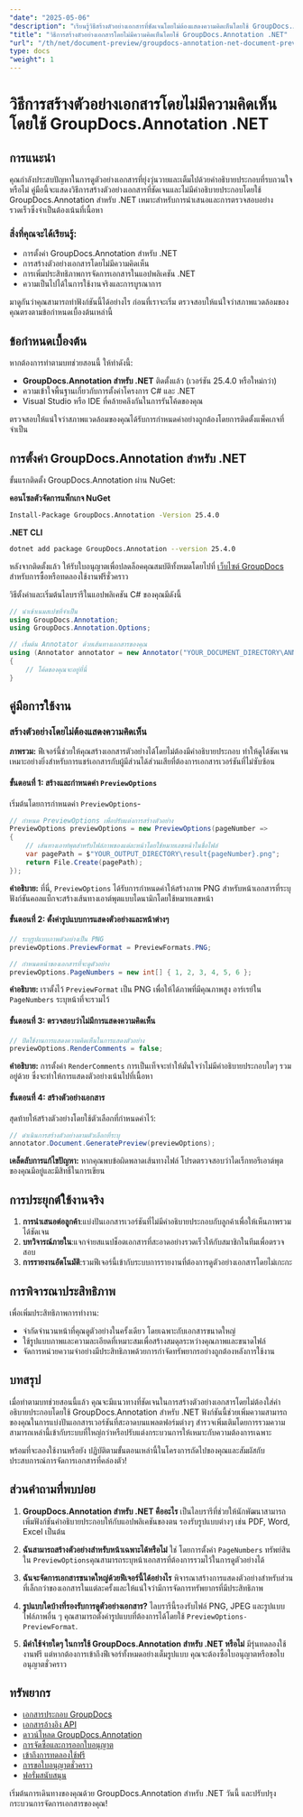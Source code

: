 ```yaml
---
"date": "2025-05-06"
"description": "เรียนรู้วิธีสร้างตัวอย่างเอกสารที่ชัดเจนโดยไม่ต้องแสดงความคิดเห็นโดยใช้ GroupDocs.Annotation สำหรับ .NET ปฏิบัติตามคำแนะนำนี้เพื่อปรับปรุงการนำเสนอเอกสารและกระบวนการตรวจสอบของคุณ"
"title": "วิธีการสร้างตัวอย่างเอกสารโดยไม่มีความคิดเห็นโดยใช้ GroupDocs.Annotation .NET"
"url": "/th/net/document-preview/groupdocs-annotation-net-document-preview-no-comments/"
type: docs
"weight": 1
---
```


# วิธีการสร้างตัวอย่างเอกสารโดยไม่มีความคิดเห็นโดยใช้ GroupDocs.Annotation .NET

## การแนะนำ

คุณกำลังประสบปัญหาในการดูตัวอย่างเอกสารที่ยุ่งวุ่นวายและเต็มไปด้วยคำอธิบายประกอบที่รบกวนใจหรือไม่ คู่มือนี้จะแสดงวิธีการสร้างตัวอย่างเอกสารที่ชัดเจนและไม่มีคำอธิบายประกอบโดยใช้ GroupDocs.Annotation สำหรับ .NET เหมาะสำหรับการนำเสนอและการตรวจสอบอย่างรวดเร็วซึ่งจำเป็นต้องเน้นที่เนื้อหา

### สิ่งที่คุณจะได้เรียนรู้:
- การตั้งค่า GroupDocs.Annotation สำหรับ .NET
- การสร้างตัวอย่างเอกสารโดยไม่มีความคิดเห็น
- การเพิ่มประสิทธิภาพการจัดการเอกสารในแอปพลิเคชัน .NET
- ความเป็นไปได้ในการใช้งานจริงและการบูรณาการ

มาดูกันว่าคุณสามารถทำฟังก์ชันนี้ได้อย่างไร ก่อนที่เราจะเริ่ม ตรวจสอบให้แน่ใจว่าสภาพแวดล้อมของคุณตรงตามข้อกำหนดเบื้องต้นเหล่านี้

## ข้อกำหนดเบื้องต้น

หากต้องการทำตามบทช่วยสอนนี้ ให้ทำดังนี้:
- **GroupDocs.Annotation สำหรับ .NET** ติดตั้งแล้ว (เวอร์ชัน 25.4.0 หรือใหม่กว่า)
- ความเข้าใจพื้นฐานเกี่ยวกับการตั้งค่าโครงการ C# และ .NET
- Visual Studio หรือ IDE ที่คล้ายคลึงกันในการรันโค้ดของคุณ

ตรวจสอบให้แน่ใจว่าสภาพแวดล้อมของคุณได้รับการกำหนดค่าอย่างถูกต้องโดยการติดตั้งแพ็คเกจที่จำเป็น

## การตั้งค่า GroupDocs.Annotation สำหรับ .NET

ขั้นแรกติดตั้ง GroupDocs.Annotation ผ่าน NuGet:

**คอนโซลตัวจัดการแพ็กเกจ NuGet**
```bash
Install-Package GroupDocs.Annotation -Version 25.4.0
```

**.NET CLI**
```bash
dotnet add package GroupDocs.Annotation --version 25.4.0
```

หลังจากติดตั้งแล้ว ให้รับใบอนุญาตเพื่อปลดล็อคคุณสมบัติทั้งหมดโดยไปที่ [เว็บไซต์ GroupDocs](https://purchase.groupdocs.com/buy) สำหรับการซื้อหรือทดลองใช้งานฟรีชั่วคราว

วิธีตั้งค่าและเริ่มต้นไลบรารีในแอปพลิเคชัน C# ของคุณมีดังนี้

```csharp
// นำเข้าเนมสเปซที่จำเป็น
using GroupDocs.Annotation;
using GroupDocs.Annotation.Options;

// เริ่มต้น Annotator ด้วยเส้นทางเอกสารของคุณ
using (Annotator annotator = new Annotator("YOUR_DOCUMENT_DIRECTORY\ANNOTATED_DOCX"))
{
    // โค้ดของคุณจะอยู่ที่นี่
}
```

## คู่มือการใช้งาน

### สร้างตัวอย่างโดยไม่ต้องแสดงความคิดเห็น

**ภาพรวม:**
ฟีเจอร์นี้ช่วยให้คุณสร้างเอกสารตัวอย่างได้โดยไม่ต้องมีคำอธิบายประกอบ ทำให้ดูได้ชัดเจน เหมาะอย่างยิ่งสำหรับการแชร์เอกสารกับผู้มีส่วนได้ส่วนเสียที่ต้องการเอกสารเวอร์ชันที่ไม่ซับซ้อน

#### ขั้นตอนที่ 1: สร้างและกำหนดค่า `PreviewOptions`
เริ่มต้นโดยการกำหนดค่า `PreviewOptions`-

```csharp
// กำหนด PreviewOptions เพื่อปรับแต่งการสร้างตัวอย่าง
PreviewOptions previewOptions = new PreviewOptions(pageNumber =>
{
    // เส้นทางเอาท์พุตสำหรับไฟล์ภาพของแต่ละหน้าโดยใช้หมายเลขหน้าในชื่อไฟล์
    var pagePath = $"YOUR_OUTPUT_DIRECTORY\result{pageNumber}.png";
    return File.Create(pagePath);
});
```
**คำอธิบาย:** ที่นี่, `PreviewOptions` ได้รับการกำหนดค่าให้สร้างภาพ PNG สำหรับหน้าเอกสารที่ระบุ ฟังก์ชันคอลแบ็กจะสร้างเส้นทางเอาต์พุตแบบไดนามิกโดยใช้หมายเลขหน้า

#### ขั้นตอนที่ 2: ตั้งค่ารูปแบบการแสดงตัวอย่างและหน้าต่างๆ

```csharp
// ระบุรูปแบบภาพตัวอย่างเป็น PNG
previewOptions.PreviewFormat = PreviewFormats.PNG;

// กำหนดหน้าของเอกสารที่จะดูตัวอย่าง
previewOptions.PageNumbers = new int[] { 1, 2, 3, 4, 5, 6 };
```
**คำอธิบาย:** เราตั้งไว้ `PreviewFormat` เป็น PNG เพื่อให้ได้ภาพที่มีคุณภาพสูง อาร์เรย์ใน `PageNumbers` ระบุหน้าที่จะรวมไว้

#### ขั้นตอนที่ 3: ตรวจสอบว่าไม่มีการแสดงความคิดเห็น

```csharp
// ปิดใช้งานการแสดงความคิดเห็นในการแสดงตัวอย่าง
previewOptions.RenderComments = false;
```
**คำอธิบาย:** การตั้งค่า `RenderComments` การเป็นเท็จจะทำให้มั่นใจว่าไม่มีคำอธิบายประกอบใดๆ รวมอยู่ด้วย ซึ่งจะทำให้การแสดงตัวอย่างเน้นไปที่เนื้อหา

#### ขั้นตอนที่ 4: สร้างตัวอย่างเอกสาร

สุดท้ายให้สร้างตัวอย่างโดยใช้ตัวเลือกที่กำหนดค่าไว้:

```csharp
// ดำเนินการสร้างตัวอย่างตามตัวเลือกที่ระบุ
annotator.Document.GeneratePreview(previewOptions);
```
**เคล็ดลับการแก้ไขปัญหา:** หากคุณพบข้อผิดพลาดเส้นทางไฟล์ โปรดตรวจสอบว่าไดเร็กทอรีเอาต์พุตของคุณมีอยู่และมีสิทธิ์ในการเขียน

## การประยุกต์ใช้งานจริง

1. **การนำเสนอต่อลูกค้า**:แบ่งปันเอกสารเวอร์ชันที่ไม่มีคำอธิบายประกอบกับลูกค้าเพื่อให้เห็นภาพรวมได้ชัดเจน
2. **บทวิจารณ์ภายใน**:แจกจ่ายสแนปช็อตเอกสารที่สะอาดอย่างรวดเร็วให้กับสมาชิกในทีมเพื่อตรวจสอบ
3. **การรายงานอัตโนมัติ**:รวมฟีเจอร์นี้เข้ากับระบบการรายงานที่ต้องการดูตัวอย่างเอกสารโดยไม่เกะกะ

## การพิจารณาประสิทธิภาพ

เพื่อเพิ่มประสิทธิภาพการทำงาน:
- จำกัดจำนวนหน้าที่คุณดูตัวอย่างในครั้งเดียว โดยเฉพาะกับเอกสารขนาดใหญ่
- ใช้รูปแบบภาพและความละเอียดที่เหมาะสมเพื่อสร้างสมดุลระหว่างคุณภาพและขนาดไฟล์
- จัดการหน่วยความจำอย่างมีประสิทธิภาพด้วยการกำจัดทรัพยากรอย่างถูกต้องหลังการใช้งาน

## บทสรุป

เมื่อทำตามบทช่วยสอนนี้แล้ว คุณจะมีแนวทางที่ชัดเจนในการสร้างตัวอย่างเอกสารโดยไม่ต้องใส่คำอธิบายประกอบโดยใช้ GroupDocs.Annotation สำหรับ .NET ฟังก์ชันนี้ช่วยเพิ่มความสามารถของคุณในการแบ่งปันเอกสารเวอร์ชันที่สะอาดบนแพลตฟอร์มต่างๆ สำรวจเพิ่มเติมโดยการรวมความสามารถเหล่านี้เข้ากับระบบที่ใหญ่กว่าหรือปรับแต่งกระบวนการให้เหมาะกับความต้องการเฉพาะ

พร้อมที่จะลองใช้งานหรือยัง ปฏิบัติตามขั้นตอนเหล่านี้ในโครงการถัดไปของคุณและสัมผัสกับประสบการณ์การจัดการเอกสารที่คล่องตัว!

## ส่วนคำถามที่พบบ่อย

1. **GroupDocs.Annotation สำหรับ .NET คืออะไร** 
   เป็นไลบรารีที่ช่วยให้นักพัฒนาสามารถเพิ่มฟังก์ชันคำอธิบายประกอบให้กับแอปพลิเคชันของตน รองรับรูปแบบต่างๆ เช่น PDF, Word, Excel เป็นต้น

2. **ฉันสามารถสร้างตัวอย่างสำหรับหน้าเฉพาะได้หรือไม่**
   ใช่ โดยการตั้งค่า `PageNumbers` ทรัพย์สินใน `PreviewOptions`คุณสามารถระบุหน้าเอกสารที่ต้องการรวมไว้ในการดูตัวอย่างได้

3. **ฉันจะจัดการเอกสารขนาดใหญ่ด้วยฟีเจอร์นี้ได้อย่างไร**
   พิจารณาสร้างการแสดงตัวอย่างสำหรับส่วนที่เล็กกว่าของเอกสารในแต่ละครั้งและให้แน่ใจว่ามีการจัดการทรัพยากรที่มีประสิทธิภาพ

4. **รูปแบบใดบ้างที่รองรับการดูตัวอย่างเอกสาร?**
   ไลบรารีนี้รองรับไฟล์ PNG, JPEG และรูปแบบไฟล์ภาพอื่น ๆ คุณสามารถตั้งค่ารูปแบบที่ต้องการได้โดยใช้ `PreviewOptions-PreviewFormat`.

5. **มีค่าใช้จ่ายใดๆ ในการใช้ GroupDocs.Annotation สำหรับ .NET หรือไม่**
   มีรุ่นทดลองใช้งานฟรี แต่หากต้องการเข้าถึงฟีเจอร์ทั้งหมดอย่างเต็มรูปแบบ คุณจะต้องซื้อใบอนุญาตหรือขอใบอนุญาตชั่วคราว

## ทรัพยากร
- [เอกสารประกอบ GroupDocs](https://docs.groupdocs.com/annotation/net/)
- [เอกสารอ้างอิง API](https://reference.groupdocs.com/annotation/net/)
- [ดาวน์โหลด GroupDocs.Annotation](https://releases.groupdocs.com/annotation/net/)
- [การจัดซื้อและการออกใบอนุญาต](https://purchase.groupdocs.com/buy)
- [เข้าถึงการทดลองใช้ฟรี](https://releases.groupdocs.com/annotation/net/)
- [การขอใบอนุญาตชั่วคราว](https://purchase.groupdocs.com/temporary-license/)
- [ฟอรั่มสนับสนุน](https://forum.groupdocs.com/c/annotation/) 

เริ่มต้นการเดินทางของคุณด้วย GroupDocs.Annotation สำหรับ .NET วันนี้ และปรับปรุงกระบวนการจัดการเอกสารของคุณ!